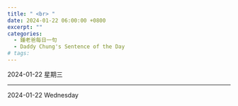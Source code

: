 ```yaml
---
title: " <br> "
date: 2024-01-22 06:00:00 +0800
excerpt: ""
categories:
  - 鍾老爸每日一句
  - Daddy Chung's Sentence of the Day
# tags:
---
```


2024-01-22 星期三

> 

---

2024-01-22 Wednesday

> 
